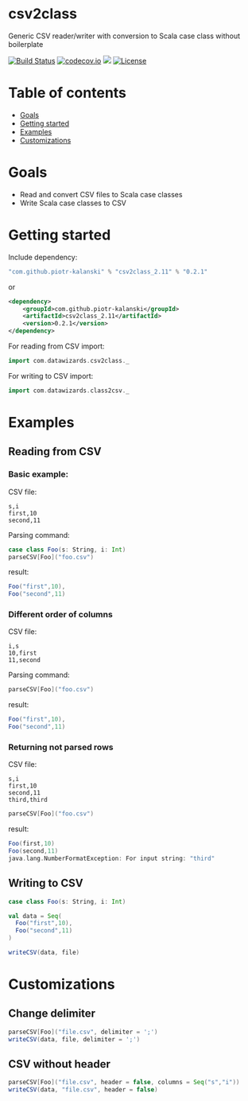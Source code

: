 # csv2class
Generic CSV reader/writer with conversion to Scala case class without boilerplate

[![Build Status](https://api.travis-ci.org/piotr-kalanski/csv2class.png?branch=development)](https://api.travis-ci.org/piotr-kalanski/csv2class.png?branch=development)
[![codecov.io](http://codecov.io/github/piotr-kalanski/csv2class/coverage.svg?branch=development)](http://codecov.io/github/piotr-kalanski/csv2class/coverage.svg?branch=development)
[<img src="https://img.shields.io/maven-central/v/com.github.piotr-kalanski/csv2class_2.11.svg?label=latest%20release"/>](http://search.maven.org/#search%7Cga%7C1%7Ca%3A%22csv2class_2.11%22)
[![License](http://img.shields.io/:license-Apache%202-red.svg)](http://www.apache.org/licenses/LICENSE-2.0.txt)

# Table of contents

- [Goals](#goals)
- [Getting started](#getting-started)
- [Examples](#examples)
- [Customizations](#customizations)

# Goals

- Read and convert CSV files to Scala case classes
- Write Scala case classes to CSV

# Getting started

Include dependency:

```scala
"com.github.piotr-kalanski" % "csv2class_2.11" % "0.2.1"
```

or

```xml
<dependency>
    <groupId>com.github.piotr-kalanski</groupId>
    <artifactId>csv2class_2.11</artifactId>
    <version>0.2.1</version>
</dependency>
```

For reading from CSV import:
```scala
import com.datawizards.csv2class._
```

For writing to CSV import:
```scala
import com.datawizards.class2csv._
```

# Examples

## Reading from CSV

### Basic example:

CSV file:
```
s,i
first,10
second,11
```

Parsing command:
```scala
case class Foo(s: String, i: Int)
parseCSV[Foo]("foo.csv")
```

result:
```scala
Foo("first",10),
Foo("second",11)
```

### Different order of columns

CSV file:
```csv
i,s
10,first
11,second
```

Parsing command:
```scala
parseCSV[Foo]("foo.csv")
```

result:
```scala
Foo("first",10),
Foo("second",11)
```

### Returning not parsed rows

CSV file:
```
s,i
first,10
second,11
third,third
```

```scala
parseCSV[Foo]("foo.csv")
```

result:
```scala
Foo(first,10)
Foo(second,11)
java.lang.NumberFormatException: For input string: "third"
```

## Writing to CSV

```scala
case class Foo(s: String, i: Int)

val data = Seq(
  Foo("first",10),
  Foo("second",11)
)

writeCSV(data, file)
```

# Customizations

## Change delimiter

```scala
parseCSV[Foo]("file.csv", delimiter = ';')
writeCSV(data, file, delimiter = ';')
```

## CSV without header

```scala
parseCSV[Foo]("file.csv", header = false, columns = Seq("s","i"))
writeCSV(data, "file.csv", header = false)
```
